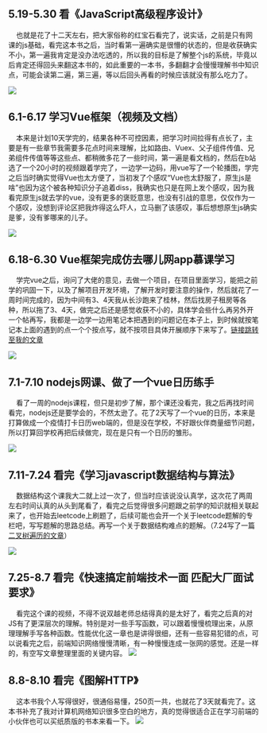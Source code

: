 ﻿## 5.19-5.30 看《JavaScript高级程序设计》
&nbsp;&nbsp;&nbsp;&nbsp;也就是花了十二天左右，把大家俗称的红宝石看完了，说实话，之前是只有网课的js基础，看完这本书之后，当时看第一遍确实是很懵的状态的，但是收获确实不小，第一遍我肯定是没办法吃透的，所以我的目标是了解整个js的系统，毕竟以后肯定还得回头来翻这本书的，如此重要的一本书，多翻翻才会慢慢理解书中知识点，可能会读第二遍，第三遍，等以后回头再看的时候应该就没有那么吃力了。

![](https://imgconvert.csdnimg.cn/aHR0cHM6Ly91c2VyLWdvbGQtY2RuLnhpdHUuaW8vMjAyMC83LzIzLzE3MzdiNTY0NDI0ZDUyZTQ?x-oss-process=image/format,png)

## 6.1-6.17 学习Vue框架（视频及文档）
&nbsp;&nbsp;&nbsp;&nbsp;本来是计划10天学完的，结果各种不可控因素，把学习时间拉得有点长了，主要是有一些章节我需要多花点时间来理解，比如路由、Vuex、父子组件传值、兄弟组件传值等等这些点、都稍微多花了一些时间，第一遍是看文档的，然后在b站选了一个20小时的视频跟着学完了，一边学一边码，用vue写了一个轮播图，学完之后当时确实觉得Vue也太方便了，当初发了个感叹“Vue也太舒服了，原生js是啥”也因为这个被各种知识分子追着diss，我确实也只是在网上发个感叹，因为我看完原生js就去学的vue，没有更多的褒贬意思，也没有引战的意思，仅仅作为一个感叹，没想到评论区把我炸得这么吓人，立马删了该感叹，事后想想原生js确实是爹，没有爹哪来的儿子。

![](https://imgconvert.csdnimg.cn/aHR0cHM6Ly91c2VyLWdvbGQtY2RuLnhpdHUuaW8vMjAyMC83LzIzLzE3MzdiNTZiOWQ3OTBlNzA?x-oss-process=image/format,png)

## 6.18-6.30 Vue框架完成仿去哪儿网app慕课学习
&nbsp;&nbsp;&nbsp;&nbsp;学完vue之后，询问了大佬的意见，去做一个项目，在项目里面学习，能把之前学的巩固一下，以及了解项目开发环境，了解开发时要注意的操作，然后就花了一周时间完成的，因为中间有3、4天我从长沙跑来了桂林，然后找房子租房等各种，所以拖了3、4天，做完之后还是感觉收获不小的，具体学会些什么再另外开一个帖再写，我都是一边学一边用笔记本把遇到的问题记在本子上，到时候就按笔记本上面的遇到的点一个个按点写，就不按项目具体开展顺序下来写了。[链接跳转至我的文章](https://juejin.im/post/6850037271106682887)

![](https://imgconvert.csdnimg.cn/aHR0cHM6Ly91c2VyLWdvbGQtY2RuLnhpdHUuaW8vMjAyMC83LzIzLzE3MzdiNTcyNzllNzRmMmY?x-oss-process=image/format,png)
## 7.1-7.10 nodejs网课、做了一个vue日历练手
&nbsp;&nbsp;&nbsp;&nbsp;看了一周的nodejs课程，但只是初步了解，那个课还没看完，我之后再找时间看完，nodejs还是要学会的，不然太逊了。花了2天写了一个vue的日历，本来是打算做成一个疫情打卡日历web端的，但是没在学校，不好跟伙伴商量细节问题，所以打算回学校再把后续做完，现在是只有一个日历的雏形。

![](https://imgconvert.csdnimg.cn/aHR0cHM6Ly91c2VyLWdvbGQtY2RuLnhpdHUuaW8vMjAyMC83LzIzLzE3MzdiNjA3NDhjZGY5N2M?x-oss-process=image/format,png)
## 7.11-7.24 看完《学习javascript数据结构与算法》
&nbsp;&nbsp;&nbsp;&nbsp;数据结构这个课我大二就上过一次了，但当时应该说没认真学，这次花了两周左右时间认真的从头到尾看了，看完之后觉得很多问题跟之前学的知识就相关联起来了，也开始去leetcode上刷题了，后续可能也会开一个关于leetcode题解的专栏吧，写写题解的思路总结。再写一个关于数据结构难点的题解。（7.24写了一篇 [二叉树遍历的文章](https://juejin.im/post/6854573218716958727)）

![](https://imgconvert.csdnimg.cn/aHR0cHM6Ly91c2VyLWdvbGQtY2RuLnhpdHUuaW8vMjAyMC83LzIzLzE3MzdiNjVhZjBmYzUyMTE?x-oss-process=image/format,png)
## 7.25-8.7 看完《快速搞定前端技术一面 匹配大厂面试要求》
&nbsp;&nbsp;&nbsp;&nbsp;看完这个课的视频，不得不说双越老师总结得真的是太好了，看完之后真的对JS有了更深层次的理解。特别是对一些手写函数，可以跟着慢慢梳理出来，从原理理解手写各种函数。性能优化这一章也是讲得很细，还有一些容易犯错的点，可以说看完之后，前端知识网络慢慢清晰，有一种慢慢连成一张网的感觉。还是一样的，有空写文章整理里面的关键内容。
![](https://imgconvert.csdnimg.cn/aHR0cHM6Ly9wMy1qdWVqaW4uYnl0ZWltZy5jb20vdG9zLWNuLWktazN1MWZicGZjcC80ZjU1NTMwMzhlM2U0MWZkOGRkOTM3Yjc1YmI4MTI0Nn50cGx2LWszdTFmYnBmY3Atem9vbS0xLmltYWdl?x-oss-process=image/format,png)
## 8.8-8.10 看完《图解HTTP》
&nbsp;&nbsp;&nbsp;&nbsp;这本书我个人写得很好，很通俗易懂，250页一共，也就花了3天就看完了。这本书补充了我对计算机网络知识很多空白的地方，真的觉得很适合正在学习前端的小伙伴也可以买纸质版的书本来看一下。
![](https://imgconvert.csdnimg.cn/aHR0cHM6Ly9wMy1qdWVqaW4uYnl0ZWltZy5jb20vdG9zLWNuLWktazN1MWZicGZjcC82YzFmMGQ5MjQ5YTg0MDlhYWI3OTM0NWY4YWYxNjQ1Nn50cGx2LWszdTFmYnBmY3Atem9vbS0xLmltYWdl?x-oss-process=image/format,png)
